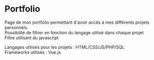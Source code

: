 # Portfolio
Page de mon portfolio permettant d'avoir accès à mes différents projets personnels. <br>
Possibilité de filtrer en fonction du langage utilisé dans chaque projet <br>
Filtre utilisant du javascript <br>

Langages utilisés pour les projets : HTML/CSS/JS/PHP/SQL <br>
Frameworks utilisés : Vue.js



